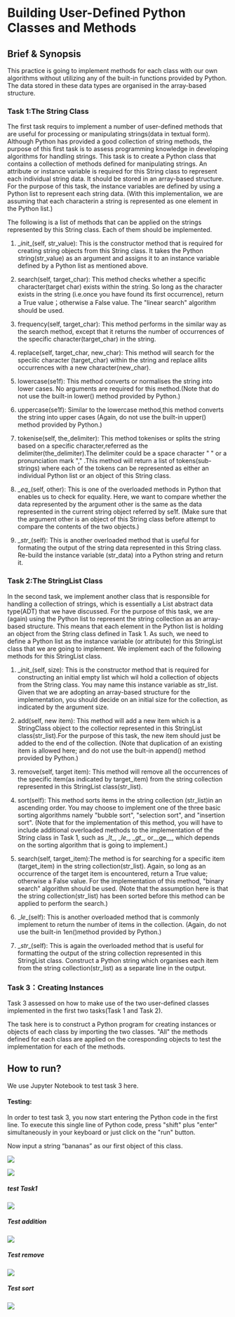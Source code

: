 # Building User-Defined Python Classes and Methods
## Brief & Synopsis
This practice is going to implement methods for each class with our own algorithms without utilizing
 any of the built-in functions provided by Python. The data stored in these data types are
 organised in the array-based structure.

### Task 1:The String Class
The first task requirs to implement a number of user-defined methods that are
useful for processing or manipulating strings(data in textual form). Although Python has provided a good
collection of string methods, the purpose of this first task is to assess programming knowledge 
in developing algorithms for handling strings.
This task is to create a Python class that contains a collection of methods defined for manipulating strings. An
attribute or instance variable is required for this String class to represent each individual string data. It should be
stored in an array-based structure. For the purpose of this task, the instance variables are defined by using
a Python list to represent each string data. (With this implementalion, we are assuming that each characterin a
string is represented as one element in the Python list.)


The following is a list of methods that can be applied on the strings represented by this String class. Each of them should
be implemented. 

1. \__init__(self, str_value): This is the constructor method that is required for creating string objects
from this String class. It takes the Python string(str_value) as an argument and assigns it to an instance
variable defined by a Python list as mentioned above.

2. search(self, target_char): This method checks whether a specific character(target char) exists
within the string. So long as the character exists in the string (i.e.once you have found its first occurrence), return
a True value；otherwise a False value. The "linear search" algorithm should be used.

3. frequency(self, target_char): This method performs in the similar way as the search method, except
that it returns the number of occurrences of the specific character(target_char) in the string.

4. replace(self, target_char, new_char): This method will search for the specilic character 
(target_char) within the string and replace allits occurrences with a new character(new_char).

5. lowercase(se1f): This method converts or normalises the string into lower cases. No arguments are required for 
this method.(Note that do not use the built-in lower() method provided by Python.)

6. uppercase(se1f): Similar to the lowercase method,this method converts the string into upper cases
(Again, do not use the built-in upper() method provided by Python.)

7. tokenise(self, the_delimiter): This method tokenises or splits the string based on a specific
character,referred as the delimiter(the_delimiter).The delimiter could be a space character " " or a
pronunciation mark "," .This method will return a list of tokens(sub-strings) where each of the tokens can be
represented as either an individual Python list or an object of this String class.

8. \__eq__(self, other): This is one of the overloaded methods in Python that enables us to check for
equality. Here, we want to compare whether the data represented by the argument other is the same as the data
represented in the current string object referred by se1f. (Make sure that the argument
other is an object of this String class before attempt to compare the contents of the two objects.)

9. \__str__(self): This is another overloaded method that is useful for formating the output of the string data
represented in this String class. Re-build the instance variable (str_data) into a Python string and return it.


### Task 2:The StringList Class

In the second task, we implement another class that is responsible for handling a collection of
strings, which is essentially a List abstract data type(ADT) that we have discussed. For the purpose of this task,
we are (again) using the Python list to represent the string collection as an array-based structure. This means that
each element in the Python list is holding an object from the String class defined in Task 1. As such, we need to
define a Python list as the instance variable (or attribute) for this StringList class that we are going to implement.
We implement each of the following methods for this StringList class. 

1. \__init__(self, size): This is the constructor method that is required for constructing an initial empty list
which wil hold a collection of objects from the String class. You may name this instance variable as 
str_list. Given that we are adopting an array-based structure for the implementation, you should decide on an
initial size for the collection, as indicated by the argument size.

2. add(self, new item): This method will add a new item which is a StringClass object to the collectior
represented in this StringList class(str_list).For the purpose of this task, the new item should just be added to
the end of the collection. (Note that duplication of an existing item is allowed here; and do not 
use the bult-in append() method provided by Python.)

3. remove(self, target item): This method will remove all the occurrences of the specific item(as
indicated by target_item) from the string collection represented in this StringList class(str_list).

4. sort(self): This method sorts items in the string collection (str_list)in an ascending order. You may
choose to implement one of the three basic sorting algorithms namely "bubble sort",
"selection sort", and "insertion sort". (Note that for the implementation of this method, you will have to include
additional overloaded methods to the implementation of the String class in Task 1, such as \__lt__, \__le__, 
\__gt__, or__ge__, which depends on the sorting algorithm that is going to implement.)

5. search(self, target_item):The method is for searching for a specific item (target_item) in the string
collection(str_list). Again, so long as an occurrence of the target item is encountered, return a True value;
otherwise a False value. For the implementation of this method, "binary search" algorithm should be used. 
(Note that the assumption here is that the string collection(str_list) has been sorted before this method can be 
applied to perform the search.)

6. \__le__(self): This is another overloaded method that is commonly implement to return the number of 
items in the collection. (Again, do not use the built-in 1en()method provided by Python.)

7. \__str__(self): This is again the overloaded method that is useful for formatting the output of the string
collection represented in this StringList class. Construct a Python string which organises each item from the string
collection(str_list) as a separate line in the output.


### Task 3：Creating Instances

Task 3 assessed on how to make use of the two user-defined classes implemented in the first two tasks(Task 1 and Task 2).

The task here is to construct a Python program for creating instances or objects of each class by importing the
two classes. "All" the methods defined for each class are applied on the coresponding objects to
test the implementation for each of the methods. 

## How to run?
We use Jupyter Notebook to test task 3 here.


#### Testing:

In order to test task 3, you now start entering the Python code in the first line. To execute this single line of Python code, press "shift" plus "enter" simultaneously in your keyboard or just click on the "run" button.

Now input a string “bananas” as our first object of this class.

![](/images/i1.png)

![](/images/i2.png)

##### test Task1

![](/images/i15.png)

##### Test addition

![](/images/i14.png)

##### Test remove

![](/images/i16.png)

##### Test sort

![](/images/i17.png)


